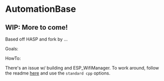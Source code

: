 # AutomationBase

## WIP: More to come!

Based off HASP and fork by ...

Goals:

HowTo:

There's an issue w/ building and ESP_WifiManager.  To work around, follow the readme [here](https://github.com/khoih-prog/ESP_WiFiManager#howto-fix-multiple-definitions-linker-error) and use the `standard cpp` options.
